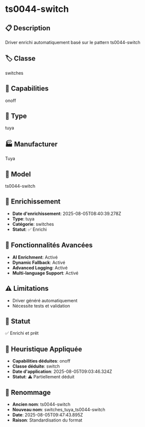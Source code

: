 # ts0044-switch

## 📋 Description
Driver enrichi automatiquement basé sur le pattern ts0044-switch

## 🏷️ Classe
switches

## 🔧 Capabilities
onoff

## 📡 Type
tuya

## 🏭 Manufacturer
Tuya

## 📱 Model
ts0044-switch

## 🔧 Enrichissement
- **Date d'enrichissement**: 2025-08-05T08:40:39.278Z
- **Type**: tuya
- **Catégorie**: switches
- **Statut**: ✅ Enrichi

## 🚀 Fonctionnalités Avancées
- **AI Enrichment**: Activé
- **Dynamic Fallback**: Activé
- **Advanced Logging**: Activé
- **Multi-language Support**: Activé

## ⚠️ Limitations
- Driver généré automatiquement
- Nécessite tests et validation

## 🚀 Statut
✅ Enrichi et prêt

## 🧠 Heuristique Appliquée
- **Capabilities déduites**: onoff
- **Classe déduite**: switch
- **Date d'application**: 2025-08-05T09:03:46.324Z
- **Statut**: ⚠️ Partiellement déduit

## 🔄 Renommage
- **Ancien nom**: ts0044-switch
- **Nouveau nom**: switches_tuya_ts0044-switch
- **Date**: 2025-08-05T09:47:43.895Z
- **Raison**: Standardisation du format
